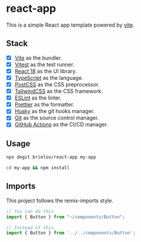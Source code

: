 # react-app

This is a simple React app template powered by [vite](https://vitejs.dev).

## Stack

- [x] [Vite](https://vitejs.dev) as the bundler.
- [x] [Vitest](https://vitest.dev) as the test runner.
- [x] [React 18](https://reactjs.org) as the UI library.
- [x] [TypeScript](https://www.typescriptlang.org) as the language.
- [x] [PostCSS](https://postcss.org) as the CSS preprocessor.
- [x] [TailwindCSS](https://tailwindcss.com) as the CSS framework.
- [x] [ESLint](https://eslint.org) as the linter.
- [x] [Prettier](https://prettier.io) as the formatter.
- [x] [Husky](https://typicode.github.io/husky) as the git hooks manager.
- [x] [Git](https://git-scm.com) as the source control manager.
- [x] [GitHub Actions](https://github.com/features/actions) as the CI/CD manager.

## Usage

```sh
npx degit brielov/react-app my-app

cd my-app && npm install
```

## Imports

This project follows the remix-imports style.

```ts
// You can do this
import { Button } from "~/components/Button";

// Instead of this
import { Button } from '../../components/Button';
```